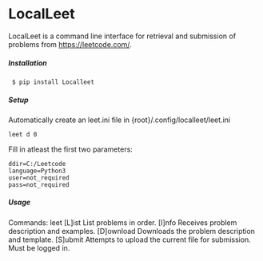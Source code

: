 # LocalLeet
LocalLeet is a command line interface for retrieval and submission of problems from https://leetcode.com/.

##### Installation
```
 $ pip install Localleet
```
##### Setup
Automatically create an leet.ini file in {root}/.config/localleet/leet.ini 
```
leet d 0
```
Fill in atleast the first two parameters:
```
ddir=C:/Leetcode
language=Python3
user=not_required
pass=not_required
```

##### Usage
Commands: leet <command>
  [L]ist                          List problems in order.
  [I]nfo                          Receives problem description and examples.
  [D]ownload <number>             Downloads the problem description and template.
  [S]ubmit <number>               Attempts to upload the current file for submission. Must be logged in.


